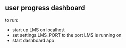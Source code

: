 ## user progress dashboard

to run:
+ start up LMS on localhost
+ set settings.LMS_PORT to the port LMS is running on
+ start dashboard app 
